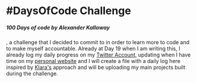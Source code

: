 <h1>#DaysOfCode Challenge</h1>

<h5>100 Days of code by <a href="https://github.com/Kallaway" target="_blank"></a>Alexander Kallaway</h5>, a challenge that I decided to commit to in order to learn more to code and to make myself accountable. Already at Day 19 when I am writing this, I already log my daily progress on my <a href="https://twitter.com/LupchianCristi">Twitter Account</a>, updating when I have time on my <a href="https://cristilupchian.me/" target="_blank">personal website</a> and I will create a file with a daily log here inspired by <a href="https://github.com/Miffili">Klara's</a> approach and will be uploading my main projects built during the challenge. 
